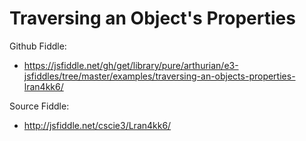 # Traversing an Object's Properties

Github Fiddle:
- https://jsfiddle.net/gh/get/library/pure/arthurian/e3-jsfiddles/tree/master/examples/traversing-an-objects-properties-lran4kk6/

Source Fiddle:
- http://jsfiddle.net/cscie3/Lran4kk6/


